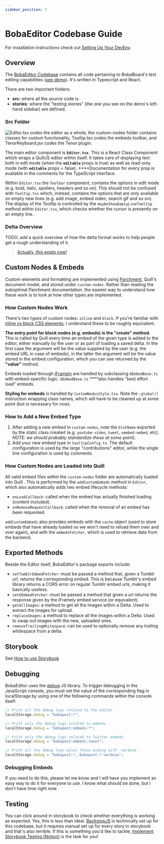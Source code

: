 ```yaml
---
sidebar_position: 3
---
```


# BobaEditor Codebase Guide

For installation instructions check out [Setting Up Your DevEnv](/docs/engineering/start-developing/before-you-start.md).

## Overview

The [BobaEditor Codebase](https://github.com/essential-randomness/boba-editor) contains all code pertaining to BobaBoard's text editing capabilities ([see demo](https://bobaeditor.netlify.app/)). It's written in Typescript and React.

There are two important folders:

- **src:** where all the source code is.
- **stories:** where the "testing stories" (the one you see on the demo's left-hand sidebar) are defined.

### Src Folder

![Editor.tsx codes the editor as a whole, the custom-nodes folder contains classes for custom functionality, Tooltip.tsx codes the embeds toolbar, and TenorKeyboard.jsx codes the Tenor plugin.](/img/legacy/classes.png)

The main editor component is **`Editor.tsx`**. This is a React Class Component which wraps a QuillJS editor within itself. It takes care of displaying text both in edit mode (when the **`editable`** props is true) as well as read-only mode (with **`editable`** props = false). \*\*\*\*Documentation for every prop is available in the comments for the TypeScript interface.

Within `Editor.tsx` the `Toolbar` component, contains the options in edit mode (e.g. bold, italic, spoilers, headers and so on). This should not be confused with `Tooltip.tsx` which, instead, contains the options that are only available on empty new lines (e.g. add image, embed video, search gif and so on). The display of the Tooltip is controlled by the `maybeShowEmptyLineTooltip` method within `Editor.tsx`, which checks whether the cursor is presently on an empty line.

### Delta Overview

TODO: add a quick overview of how the delta format works to help people get a rough understanding of it.

> [Actually, this exists now!](../boba-editor/the-delta-format)

## Custom Nodes & Embeds

Custom elements and formatting are implemented using [Parchment](https://github.com/quilljs/parchment), Quill's document model, and stored under `custom-nodes`. Rather than reading the suboptimal Parchment documentation, the easiest way to understand how these work is to look at how other types are implemented.

### How Custom Nodes Work

There's two types of custom nodes: `inline` and `block`. If you're familiar with [inline vs block CSS elements](https://www.samanthaming.com/pictorials/css-inline-vs-inlineblock-vs-block/), I understand these to be roughly equivalent.

**The entry point for block nodes (e.g. embeds) is the "create" method.** This is called by Quill every time an embed of the given type is added to the editor, either manually by the user or as part of loading a saved delta. In the first case the argument will be the value supplied by the user (e.g. the embed URL in case of embeds), in the latter the argument will be the value stored in the embed configuration, which you can see returned by the **"value"** method.

Embeds loaded through [iFramely](http://iframely.com/) are handled by subclassing `OEmbedBase.ts` with embed-specific logic. `OEmbedBase.ts` \*\*\*\*also handles "best effort load" embeds.

**Styling for embeds** is handled by `CustomNodesStyle.tsx`. Note the `:global()` instruction wrapping class names, which will have to be cleaned up at some point (but is necessary for now).

### How to Add a New Embed Type

1. After adding a new embed in `custom-nodes`, note the `blotName` exported by the static class created (e.g. `youtube-video`, `tweet`, `oembed-embed`, etc). _NOTE: we should probably standardize these at some point_).
2. Add your new embed type in `tooltipConfig.ts`. The default configuration is used by the large "contributions" editor, while the single line configuration is used by comments.

### How Custom Nodes are Loaded into Quill

All valid embed files within the `custom-nodes` folder are automatically loaded into Quill . This is performed by the `addCustomEmbeds` method in `Editor`, which also automatically adds two embed lifecycle methods:

- `onLoadCallback`: called when the embed has actually finished loading (content included).
- `onRemoveRequestCallback`: called when the removal of an embed has been requested.

`addCustomEmbeds` also provides embeds with the `cache` object (used to store embeds that have already loaded so we won't need to reload them over and over again), and with the `embedsFetcher`, which is used to retrieve data from the backend.

## Exported Methods

Beside the Editor itself, BobaEditor's package exports include:

- `setTumblrEmbedFetcher`: must be passed a method that, given a Tumblr url, returns the corresponding embed. This is because Tumblr's embed library returns a CORS error on regular Tumblr embed urls, making it basically useless.
- `setOEmbedFetcher`: must be passed a method that given a url returns the response given by the iFramely embed service (or equivalent).
- `getAllImages`: a method to get all the images within a Delta. Used to extract the images for upload.
- `replaceImages`: a method to replace all the images within a Delta. Used to swap out images with the new, uploaded ones.
- `removeTrailingWhitespace`: can be used to optionally remove any trailing whitespace from a delta.

## Storybook

See [How to use Storybook](./howtouse-storybook)

## Debugging

BobaEditor uses the [debug](https://www.npmjs.com/package/debug) JS library. To trigger debugging in the JavaScript console, you must set the value of the corresponding flag in localStorage by using one of the following commands within the console itself:

```jsx
// Print all the debug logs related to the editor
localStorage.debug = "bobapost:*";

// Print only the debug logs related to embeds
localStorage.debug = "bobapost:embeds:*";

// Print only the debug logs related to Twitter embeds
localStorage.debug = "bobapost:embeds:tweet";

// Print all the debug logs minus those ending with -verbose
localStorage.debug = "bobapost:*,-bobapost:*-verbose";
```

### Debugging Embeds

If you need to do this, please let me know and I will have you implement an easy way to do it for everyone to use. I know what should be done, but I don't have time right now.

## Testing

You can click around in storybook to check whether everything is working as expected. Yes, this is less than ideal. [BackstopJS](https://github.com/garris/BackstopJS) is technically set up for this codebase, but it requires manual set up for every story in storybook and that's also terrible. If this is something you'd like to tackle, [Implement Storybook Testing (Notion)](https://www.notion.so/Implement-Storybook-Testing-d4d15ca68a3c4183b5cc67fcf8dd7d06) is the task for you!
